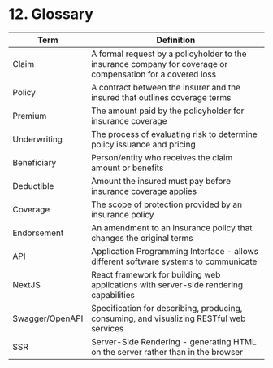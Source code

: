 # 12. Glossary

| Term | Definition |
|------|------------|
| Claim | A formal request by a policyholder to the insurance company for coverage or compensation for a covered loss |
| Policy | A contract between the insurer and the insured that outlines coverage terms |
| Premium | The amount paid by the policyholder for insurance coverage |
| Underwriting | The process of evaluating risk to determine policy issuance and pricing |
| Beneficiary | Person/entity who receives the claim amount or benefits |
| Deductible | Amount the insured must pay before insurance coverage applies |
| Coverage | The scope of protection provided by an insurance policy |
| Endorsement | An amendment to an insurance policy that changes the original terms |
| API | Application Programming Interface - allows different software systems to communicate |
| NextJS | React framework for building web applications with server-side rendering capabilities |
| Swagger/OpenAPI | Specification for describing, producing, consuming, and visualizing RESTful web services |
| SSR | Server-Side Rendering - generating HTML on the server rather than in the browser |
